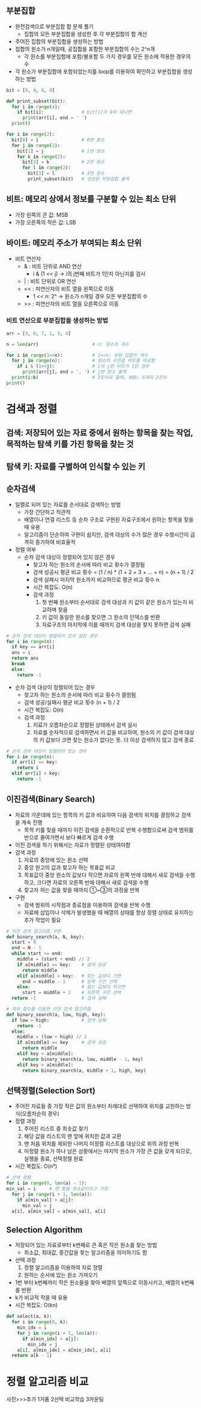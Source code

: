 ## 부분집합
- 완전검색으로 부분집합 합 문제 풀기
  - 집합의 모든 부분집합을 생성한 후 각 부분집합의 합 계산
- 주어진 집합의 부분집합을 생성하는 방법
- 집합의 원소가 n개일때, 공집합을 포함한 부분집합의 수는 2^n개
  - 각 원소를 부분집합에 포함/불포함 두 가지 경우를 모든 원소에 적용한 경우의 수
- 각 원소가 부분집합에 포함되었는지를 loop를 이용하여 확인하고 부분집합을 생성하는 방법
```python
bit = [0, 0, 0, 0]

def print_subset(bit):
  for i in range(4):
    if bit[i]:              # bit[i]가 0이 아니면
      print(arr[i], end = ' ')
  print()

for i in range(2):
  bit[0] = i                # 0번 원소
  for j in range(2):
    bit[1] = j              # 1번 원소
    for k in range(2):
      bit[2] = k            # 2번 원소
      for l in range(2):
        bit[3] = l          # 3번 원소
        print_subset(bit)   # 생성된 부분집합 출력
```
## 비트: 메모리 상에서 정보를 구분할 수 있는 최소 단위
- 가장 왼쪽의 큰 값: MSB
- 가장 오른쪽의 작은 값: LSB
## 바이트: 메모리 주소가 부여되는 최소 단위
- 비트 연산자
  - & : 비트 단위로 AND 연산
    - i & (1 << j) -> i의 j번째 비트가 1인지 아닌지를 검사
  - | : 비트 단위로 OR 연산
  - << : 피연산자의 비트 열을 왼쪽으로 이동
    - 1 << n: 2ⁿ -> 원소가 n개일 경우 모든 부분집합의 수
  - \>> : 피연산자의 비트 열을 오른쪽으로 이동
### 비트 연산으로 부분집합을 생성하는 방법
```python
arr = [3, 6, 7, 1, 5, 4]

n = len(arr)                    # n: 원소의 개수

for i in range(1<<n):           # 1<<n: 부분 집합의 개수
  for j in range(n):            # 원소의 수만큼 비트를 비교함
    if i & (1<<j):              # i의 j번 비트가 1인 경우
      print(arr[j], end = ', ') # j번 원소 출력
  print(i:b)                    # 2진수로 출력, 06b: 6자리 2진수
print()
```
# 검색과 정렬
## 검색: 저장되어 있는 자료 중에서 원하는 항목을 찾는 작업, 목적하는 탐색 키를 가진 항목을 찾는 것
## 탐색 키: 자료를 구별하여 인식할 수 있는 키
## 순차검색
- 일렬로 되어 있는 자료를 순서대로 검색하는 방법
  - 가장 간단하고 직관적
  - 배열이나 연결 리스트 등 순차 구조로 구현된 자료구조에서 원하는 항목을 찾을 때 유용
  - 알고리즘이 단순하여 구현이 쉽지만, 검색 대상의 수가 많은 경우 수행시간이 급격히 증가하여 비효율적
- 정렬 여부
  - 순차 검색 대상이 정렬되어 있지 않은 경우
    - 찾고자 하는 원소의 순서에 따라 비교 횟수가 결정됨
    - 검색 성공시 평균 비교 횟수 = (1 / n) * (1 + 2 + 3 + ... + n) = (n + 1) / 2
    - 검색 실패시 마지막 원소까지 비교하므로 평균 비교 횟수 n
    - 시간 복잡도: O(n)
    - 검색 과정
      1. 첫 번째 원소부터 순서대로 검색 대상과 키 값이 같은 원소가 있는지 비교하며 찾음
      2. 키 값이 동일한 원소를 찾으면 그 원소의 인덱스를 반환
      3. 자료구조의 마지막에 이를 때까지 검색 대상을 찾지 못하면 검색 실패
```python
# 순차 검색 대상이 정렬되어 있지 않은 경우
for i in range(n):
  if key == arr[i]
  ans = i
  return ans
  break
  else:
    return -1
```
  - 순차 검색 대상이 정렬되어 있는 경우
    - 찾고자 하는 원소의 순서에 따라 비교 횟수가 결정됨
    - 검색 성공/실패시 평균 비교 횟수 (n + 1) / 2
    - 시간 복잡도: O(n)
    - 검색 과정
      1. 지료가 오름차순으로 정렬된 상태에서 검색 실시
      2. 자료를 순차적으로 검색하면서 키 값을 비교하여, 원소의 키 값이 검색 대상의 키 값보다 크면 찾는 원소가 없다는 뜻. 더 이상 검색하지 않고 검색 종료
```python
# 순차 검색 대상이 정렬되어 있는 경우
for i in range(n):
  if arr[i] == key:
    return i
  elif arr[i] > key:
    return -1
```
## 이진검색(Binary Search)
- 자료의 가운데에 있는 항목의 키 값과 비요하여 다음 검색의 위치를 결정하고 검색을 계속 진행
  - 목적 키를 찾을 때까지 이진 검색을 순환적으로 반복 수행함으로써 검색 범위를 반으로 줄여가면서 보다 빠르게 검색 수행
- 이진 검색을 하기 위해서는 자료가 정렬된 상태여야함
- 검색 과정
  1. 자료의 중앙에 있는 원소 선택
  2. 중앙 원고의 값과 찾고자 하는 목표값 비교
  3. 목표값이 중앙 원소의 값보다 작으면 자료의 왼쪽 반에 대해서 새로 검색을 수행하고, 크다면 자료의 오른쪽 반에 대해서 새로 검색을 수행
  4. 찾고자 하는 값을 찾을 때까지 ①~③의 과정을 반복
- 구현
  - 검색 범위의 시작점과 종료점을 이용하여 검색을 반복 수행
  - 자료에 삽입이나 삭제가 발생했을 때 배열의 상태를 항상 정렬 상태로 유지하는 추가 작업이 필요
```python
# 이진 검색 알고리즘 구현
def binary_search(a, N, key):
  start = 0
  end = N - 1
  while start <= end:
    middle = (start + end) // 2
    if a[middle] == key:    # 검색 성공
      return middle
    elif a[middle] > key:   # 찾는 값보다 크면
      end = middle - 1      # 왼쪽 구간 선택
    else:                   # 찾는 값보다 작으면
      start = middle + 1    # 오른쪽 구간 선택
  return -1                 # 검색 실패

# 재귀 함수를 이용한 이진 검색 알고리즘
def binary_search(a, low, high, key):
  if low > high:            # 검색 실패
    return -1
  else:
    middle = (low + high) // 2
    if a[middle] == key     # 검색 성공
      return middle
    elif key < a[middle]:
      return binary_search(a, low, middle - 1, key)
    elif key > a[middle]:
      return binary_search(a, middle + 1, high, key)
```
## 선택정렬(Selection Sort)
- 주어진 자료들 중 가장 작은 값의 원소부터 차례대로 선택하여 위치를 교한하는 방식(오름차순의 경우)
- 정렬 과정
  1. 주어진 리스트 중 최솟값 찾기
  2. 해당 값을 리스트의 맨 앞에 위치한 값과 교환
  3. 맨 처음 위치를 제외한 나머지 미정렬 리스트를 대상으로 위의 과정 반복
  4. 미정렬 원소가 하나 남은 상황에서는 마지막 원소가 가장 큰 값을 갖게 되므로, 실행을 종료, 선택정렬 완료
- 시간 복잡도: O(n²)
```python
# 선택 정렬
for i in range(0, len(a) - 1):
min_val = i     # 맨 앞을 최소값이라고 가정
  for j in range(i + 1, len(a)):
    if a[min_val] > a[j]:
      min_val = j
  a[i], a[min_val] = a[min_val], a[i]
```
## Selection Algorithm
- 저장되어 있는 자료로부터 k번째로 큰 혹은 작은 원소를 찾는 방법
  - 최소값, 최대값, 중간값을 찾는 알고리즘을 의미하기도 함
- 선택 과정
  1. 정렬 알고리즘을 이용하여 자료 정렬
  2. 원하는 순서에 있는 원소 가져오기
- 1번 부터 k번째까지 작은 원소들을 찾아 배열의 앞쪽으로 이동시키고, 배열의 k번째를 반환
- k가 비교적 작을 때 유용
- 시간 복잡도: O(kn)
```python
def select(a, k):
  for i in range(0, k):
    min_idx = i
    for j in range(i + 1, len(a)):
      if a[min_idx] > a[j]:
        min_idx = j
    a[i], a[min_idx] = a[min_idx], a[i]
  return a[k - 1]
```
# 정렬 알고리즘 비교
사진>>>추가
1거품 2선택 비교학습
3카운팅
